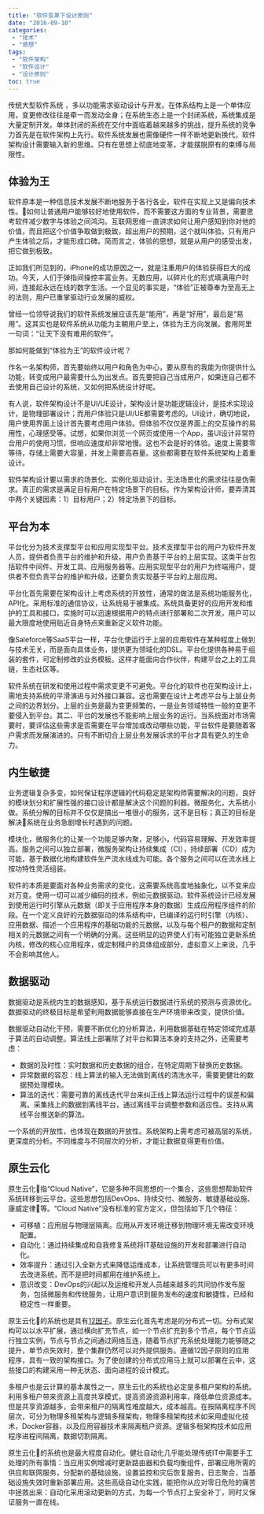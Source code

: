 ```yaml
---
title: "软件变革下设计原则"
date: "2016-09-10"
categories:
 - "技术"
 - "感想"
tags:
 - "软件架构"
 - "软件设计"
 - "设计原则"
toc: true
---
```


传统大型软件系统 ，多以功能需求驱动设计与开发。在体系结构上是一个单体应用，变更修改往往是牵一而发动全身；在系统生态上是一个封闭系统，系统集成是大量定制开发。单体封闭的系统在交付中面临着越来越多的挑战，提升系统的竞争力首先是在软件架构上先行。软件系统发展也需像硬件一样不断地更新换代，软件架构设计需要输入新的思维。只有在思想上彻底地变革，才能摆脱原有的束缚与局限性。

## 体验为王

软件原本是一种信息技术发展不断地服务于各行各业，软件在实现上又是偏向技术性。如何让普通用户能够较好地使用软件，而不需要这方面的专业背景，需要思考软件减少数字与体验之间鸿沟。互联网思维一直讲求如何让用户感知到你对他的价值，而且把这个价值争取做到极致，超出用户的预期，这个就叫体验。只有用户产生体验之后，才能形成口碑。简而言之，体验的思想，就是从用户的感受出发，把它做到极致。
<!--more-->

正如我们所见到的，iPhone的成功原因之一，就是注重用户的体验获得巨大的成功。今天，人们于弹指间操控丰富业务。无数应用，以碎片化的形式填满用户时间，连接起永远在线的数字生活。一个显见的事实是，“体验”正被尊奉为至高无上的法则，用户已重掌驱动行业发展的威权。

曾经一位领导说我们的软件系统发展应该先是“能用”，再是“好用”，最后是“易用”。这其实也是软件系统从功能为主朝用户至上，体验为王方向发展。套用阿里一句词：“让天下没有难用的软件”。

那如何能做到“体验为王”的软件设计呢？

作名一名架构师，首先要始终以用户和角色为中心，要从原有的我能为你提供什么功能，转变成用户最需要什么为出发点。首先要把自己当成用户，如果连自己都不去使用自己设计的系统，又如何把系统设计好呢。

有人说，软件架构设计不是UI/UE设计，架构设计是功能逻辑设计，是技术实现设计，是物理部署设计；而用户体验只是UI/UE都需要考虑的。UI设计，确切地说，用户使用界面上设计首先要考虑用户体验。但体验不仅仅是界面上的交互操作的易用性，心理感受等。试想，如果你浏览一个网页或使用一个App，虽UI设计非常符合用户的使用习惯，但响应速度却非常地慢。这也不会是好的体验。速度上需要零等待，存储上需要大容量，并发上需要高吞量。这些都需要在软件系统架构上着重设计。

软件架构设计要以需求的场景化、实例化驱动设计。无法场景化的需求往往是伪需求。真正的需求是满足目标用户在特定场景下的目标。作为架构设计师，要弄清其中两个关键因素：1）目标用户；2）特定场景下的目标。

## 平台为本

平台化分为技术支撑型平台和应用实现型平台。技术支撑型平台的用户为软件开发人员，提供者负责平台的维护和升级，用户负责基于平台的上层实现。这类平台包括软件中间件、开发工具、应用服务器等。应用实现型平台的用户为终端用户，提供者不但负责平台的维护和升级，还要负责实现基于平台的上层应用。

平台化首先需要在架构设计上考虑系统的开放性，通常的做法是系统功能服务化，API化。采用标准的通信协议，让系统易于被集成。系统具备更好的应用开发和维护的工具和接口，实施时可以迅速根据用户的特点进行部署和二次开发，用户可以最大限度地使用贴近自身特点来重新定义软件功能。

像Saleforce等SaaS平台一样，平台化使运行于上层的应用软件在某种程度上做到与技术无关，而是面向具体业务，提供更为领域化的DSL。平台化提供各种易于组装的套件，可定制修改的业务模板。这样才能面向合作伙伴，构建平台之上的工具链，生态社区等。

 软件系统在研发和使用过程中需求变更不可避免。平台化的软件也在架构设计上，需地支持系统的平滑演进与对外接口兼容。这也需要在设计上考虑平台与上层业务之间的边界划分。上层的业务是最为变更频繁的，一是业务领域特性一般的变更不要侵入到平台。其二、平台的发展也不能影响上层业务的运行。当系统面对市场需要时，要评估这些需求是否需要在平台增加或改动哪些功能，平台软件是要随着客户需求而发展演进的。只有不断切合上层业务发展诉求的平台才具有更久的生命力。

## 内生敏捷

业务逻辑复杂多变，如何保证程序逻辑的代码稳定是架构师需要解决的问题，良好的模块划分和扩展性强的接口设计都是解决这个问题的利器。微服务化，大系统小做。系统分解的目标并不仅仅是搞出一堆很小的服务，这不是目标；真正的目标是解决系统在业务急剧增长时遇到的问题。

模块化，微服务化的让某一个功能足够内聚，足够小，代码容易理解、开发效率提高。服务之间可以独立部署，微服务架构让持续集成（CI），持续部署（CD）成为可能，基于数据化地构建软件生产流水线成为可能。各个服务之间可以在流水线上按功特性灵活组装。

软件的本质是要面对各种业务需求的变化，这需要系统高度地抽象化，以不变来应对万变。使用一切可以减少编码的技术，例如元数据驱动。软件系统设计已经发展到使用运行时引擎从元数据（即关于应用程序本身的数据）生成应用程序组件的阶段。在一个定义良好的元数据驱动的体系结构中，已编译的运行时引擎（内核）、应用数据、描述一个应用程序的基础功能的元数据，以及与每个租户的数据和定制相关的元数据之间有一个明确的分离。这些明显的边界使人们有可能独立更新系统内核，修改的核心应用程序，或定制租户的具体组成部分，虚拟意义上来说，几乎不会影响其他人。

## 数据驱动

数据驱动是系统内生的数据感知，基于系统运行数据进行系统的预测与资源优化。数据驱动的终极目标是希望利用数据能够直接在生产环境带来改变，提供价值。

数据驱动自动化干预，需要不断优化的分析算法，利用数据基础在特定领域完成基于算法的自动调整。算法线上部署除了对平台和算法本身的支持之外，还需要考虑：
 
 - 数据的及时性：实时数据和历史数据的组合，在特定周期下替换历史数据。
 - 异常数据的容忍：线上算法的输入无法做到离线的清洗水平，需要更健壮的数据预处理模块。
 - 算法的迭代：需要可靠的离线迭代平台来纠正线上算法运行过程中的误差和偏离。采集线上的数据到离线平台，通过离线平台调整参数和适应性。支持从离线平台推送新的算法。

一个系统的开放性，也体现在数据的开放性。系统架构上需考虑可被高层的系统，更深度的分析。不同维度与不同层次的分析，才能让数据变得更有价值。

## 原生云化

原生云化指“Cloud Native”，它是多种不同思想的一个集合，这些思想帮助软件系统转移到云平台。这些思想包括DevOps、持续交付、微服务、敏捷基础设施、康威定律等。“Cloud Native”没有标准的官方定义，但包括如下几个特征：
 
 - 可移植：应用层与物理层隔离。应用从开发环境迁移到物理环境无需改变环境配置。
 - 自动化：通过持续集成和自我修复系统将IT基础设施的开发和部署进行自动化。
 - 效率提升：通过引入全新方式来降低运维成本，让系统管理员可以有更多时间去改进系统，而不是把时间都用在维护系统上。
 - 意识改变：DevOps的兴起以及运维和开发人员越来越多的共同协作发布服务，包括微服务和传统服务，让用户意识到服务发布的速度和敏捷性，已经和稳定性一样重要。

原生云化的系统也是具有[12因子](https://12factor.net/)。原生云化首先考虑是的分布式一切。分布式架构可以以水平扩展，通过横向扩充节点，如一个节点扩充到多个节点，每个节点运行独立实例，节点与节点之间通过网络互连，随着节点扩充系统处理能力能够随之提升，单节点失效时，整个集群仍然可以对外提供服务。遵循12因子原则的应用程序，具有一致的架构接口。为了使创建的分布式应用马上就可以部署在云中，这些接口的构建采用一种无状态、面向进程的设计模式。

多租户也是云计算的基本属性之一，原生云化的系统也必定是多租户架构的系统。利用多租户带来资源上高度共享模式，提高资源资源利用率，降低单位资源成本。但是共享资源越多，会带来租户的隔离性难度越大，成本越高。在按隔离程序不同层次，可分为物理多租架构与逻辑多租架构，物理多租架构技术如采用虚拟化技术，Docker容器，以及应用容器技术来隔离租户资源。逻辑多租架构技术如应用程序进程间隔离，数据切割隔离。

原生云化的系统也是最大程度自动化。健壮自动化几乎能处理传统IT中需要手工处理的所有事情：当应用实例增减时更新路由器和负载均衡组件，部署应用所需的供应和联网服务，分配新的基础设施，设置监控和灾后恢复服务，日志聚合，当基础设施失效时重新部署应用。这些高级自动化实践，能把你从应对零日危险的痛苦中拯救出来：自动化采用滚动更新的方式，为每一个节点打上安全补丁，同时又保证服务一直在线。
